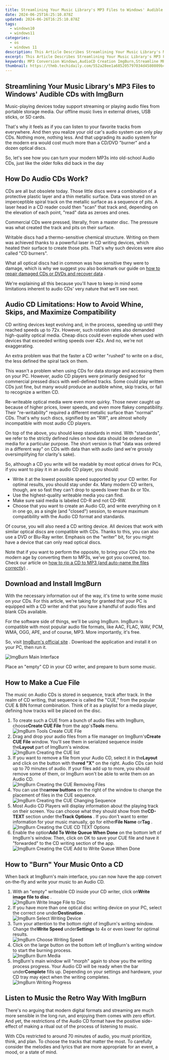 ```yaml
---
title: Streamlining Your Music Library's MP3 Files to Windows' Audible CDs with ImgBurn
date: 2024-06-25T16:25:10.878Z
updated: 2024-06-26T16:25:10.878Z
tags:
  - windows10
  - windows11
categories:
  - os
  - windows 11
description: This Article Describes Streamlining Your Music Library's MP3 Files to Windows' Audible CDs with ImgBurn
excerpt: This Article Describes Streamlining Your Music Library's MP3 Files to Windows' Audible CDs with ImgBurn
keywords: MP3 Conversion Windows,AudioCD Creation ImgBurn,Streamline MP3 Libraries,Convert MP3 to Windows Audible,ImgBurn Music File Transfer,Enhanced MP3 CD Making,Simplify Library MP3s
thumbnail: https://thmb.techidaily.com/552a28ee1a685205797034d4580809b4cdf3bec4198720a32f4a55b94210b938.jpg
---
```


## Streamlining Your Music Library's MP3 Files to Windows' Audible CDs with ImgBurn

 Music-playing devices today support streaming or playing audio files from portable storage media. Our offline music lives in external drives, USB sticks, or SD cards.

 That's why it feels as if you can listen to your favorite tracks from everywhere. And then you realize your old car's audio system can only play CDs. Nothing more, nothing less. And that upgrading its audio system for the modern era would cost much more than a CD/DVD "burner" and a dozen optical discs.

 So, let's see how you can turn your modern MP3s into old-school Audio CDs, just like the older folks did back in the day

## How Do Audio CDs Work?

 CDs are all but obsolete today. Those little discs were a combination of a protective plastic layer and a thin metallic surface. Data was stored on an imperceptible spiral track on the metallic surface as a sequence of pits. A laser head in a CD reader could then "scan" that track and, depending on the elevation of each point, "read" data as zeroes and ones.

 Commercial CDs were pressed, literally, from a master disc. The pressure was what created the track and pits on their surface.

 Writable discs had a thermo-sensitive chemical structure. Writing on them was achieved thanks to a powerful laser in CD writing devices, which heated their surface to create those pits. That's why such devices were also called "CD burners".

 What all optical discs had in common was how sensitive they were to damage, which is why we suggest you also bookmark our guide on [how to repair damaged CDs or DVDs and recover data](https://www.makeuseof.com/tag/how-to-repair-and-recover-data-from-damaged-cds-or-dvds/) .

 We're explaining all this because you'll have to keep in mind some limitations inherent to audio CDs' very nature that we'll see next.

## Audio CD Limitations: How to Avoid Whine, Skips, and Maximize Compatibility

 CD writing devices kept evolving and, in the process, speeding up until they reached speeds up to 72x. However, such rotation rates also demanded high-quality optical media. Cheap discs could even explode when used with devices that exceeded writing speeds over 42x. And no, we're not exaggerating.

 An extra problem was that the faster a CD writer "rushed" to write on a disc, the less defined the spiral tack on them.

 This wasn't a problem when using CDs for data storage and accessing them on your PC. However, audio CD players were primarily designed for commercial pressed discs with well-defined tracks. Some could play written CDs just fine, but many would produce an audible whine, skip tracks, or fail to recognize a written CD.

 Re-writeable optical media were even more quirky. Those never caught up because of higher prices, lower speeds, and even more flakey compatibility. Their "re-writability" required a different metallic surface than "normal" CDs. That's why such discs, signified by an "RW", are almost wholly incompatible with most audio CD players.

 On top of the above, you should keep standards in mind. With "standards", we refer to the strictly defined rules on how data should be ordered on media for a particular purpose. The short version is that "data was ordered in a different way" on CDs with data than with audio (and we're grossly oversimplifying for clarity's sake).

 So, although a CD you write will be readable by most optical drives for PCs, if you want to play it in an audio CD player, you should:

* Write it at the lowest possible speed supported by your CD writer. For optimal results, you should stay under 4x. Many modern CD writers, though, are so fast they can't drop to speeds lower than 8x or 10x.
* Use the highest-quality writeable media you can find.
* Make sure said media is labeled CD-R and not CD-RW.
* Choose that you want to create an Audio CD, and write everything on it in one go, as a single (and "closed") session, to ensure maximum compatibility with the Audio CD format and standards.

 Of course, you will also need a CD writing device. All devices that work with similar optical discs are compatible with CDs. Thanks to this, you can also use a DVD or Blu-Ray writer. Emphasis on the "writer" bit, for you might have a device that can only read optical discs.

 Note that if you want to perform the opposite, to bring your CDs into the modern age by converting them to MP3s, we've got you covered, too. Check our article on [how to rip a CD to MP3 (and auto-name the files correctly)](https://www.makeuseof.com/tag/how-to-rip-a-cd-automatically-correctly-name-the-files-windows/) .

## Download and Install ImgBurn

 With the necessary information out of the way, it's time to write some music on your CDs. For this article, we're taking for granted that your PC is equipped with a CD writer and that you have a handful of audio files and blank CDs available.

 For the software side of things, we'll be using ImgBurn. ImgBurn is compatible with most popular audio file formats, like AAC, FLAC, WAV, PCM, WMA, OGG, APE, and of course, MP3\. More importantly, it's free.

 So, visit [ImgBurn's official site](https://www.imgburn.com/) . Download the application and install it on your PC, then run it.

![ImgBurn Main Interface](https://static1.makeuseofimages.com/wordpress/wp-content/uploads/2023/01/imgburn-main-interface.jpg)

 Place an "empty" CD in your CD writer, and prepare to burn some music.

## How to Make a Cue File

 The music on Audio CDs is stored in sequence, track after track. In the realm of CD writing, that sequence is called the "CUE," from the popular CUE & BIN format combination. Think of it as a playlist for a media player, defining how tracks will be placed on the disc.

1. To create such a CUE from a bunch of audio files with ImgBurn, choose**Create CUE File** from the app's**Tools** menu.  
![ImgBurn Tools Create CUE File](https://static1.makeuseofimages.com/wordpress/wp-content/uploads/2023/01/imgburn-tools-create-cue-file.jpg)
2. Drag and drop your audio files from a file manager on ImgBurn's**Create CUE File** window. You'll see them in serialized sequence inside the**Layout** part of ImgBurn's window.  
![ImgBurn Creating the CUE list](https://static1.makeuseofimages.com/wordpress/wp-content/uploads/2023/01/imgburn-creating-the-cue-list.jpg)
3. If you want to remove a file from your Audio CD, select it in the**Layout** and click on the button with the**red "X"** on the right. Audio CDs can hold up to 70 minutes of audio. If your files add up to more, you should remove some of them, or ImgBurn won't be able to write them on an Audio CD.  
![ImgBurn Creating the CUE Removing Files](https://static1.makeuseofimages.com/wordpress/wp-content/uploads/2023/01/imgburn-creating-the-cue-removing-files.jpg)
4. You can use the**arrow buttons** on the right of the window to change the placement of files in the CUE sequence.  
![ImgBurn Creating the CUE Changing Sequence](https://static1.makeuseofimages.com/wordpress/wp-content/uploads/2023/01/imgburn-creating-the-cue-changing-sequence.jpg)
5. Most Audio CD Players will display information about the playing track on their screen. You can choose what they should show from the**CD-TEXT** section under the**Track Options** . If you don't want to enter information for your music manually, go for either**File Name** or**Tag** .  
![ImgBurn Creating the CUE CD TEXT Options](https://static1.makeuseofimages.com/wordpress/wp-content/uploads/2023/01/imgburn-creating-the-cue-cd-text-options.jpg)
6. Enable the option**Add To Write Queue When Done** on the bottom left of ImgBurn's window. Then, click on OK to save your CUE file and have it "forwarded" to the CD writing section of the app.  
![ImgBurn Creating the CUE Add to Write Queue When Done](https://static1.makeuseofimages.com/wordpress/wp-content/uploads/2023/01/imgburn-creating-the-cue-add-to-write-queue-when-done.jpg)

## How to "Burn" Your Music Onto a CD

 When back at ImgBurn's main interface, you can now have the app convert on-the-fly and write your music to an Audio CD.

1. With an "empty" writeable CD inside your CD writer, click on**Write image file to disc** .  
![ImgBurn Write Image File to Disc](https://static1.makeuseofimages.com/wordpress/wp-content/uploads/2023/01/imgburn-write-image-file-to-disc.jpg)
2. If you have more than one optical disc writing device on your PC, select the correct one under**Destination** .  
![ImgBurn Select Writing Device](https://static1.makeuseofimages.com/wordpress/wp-content/uploads/2023/01/imgburn-select-writing-device.jpg)
3. Turn your attention to the bottom right of ImgBurn's writing window. Change the**Write Speed** under**Settings** to 4x or even lower for optimal results.  
![ImgBurn Choose Writing Speed](https://static1.makeuseofimages.com/wordpress/wp-content/uploads/2023/01/imgburn-choose-writing-speed.jpg)
4. Click on the large button on the bottom left of ImgBurn's writing window to start the burning process.  
![ImgBurn Burn Media](https://static1.makeuseofimages.com/wordpress/wp-content/uploads/2023/01/imgburn-burn-media.jpg)
5. ImgBurn's main window will "morph" again to show you the writing process progress. Your Audio CD will be ready when the bar under**Complete** fills up. Depending on your settings and hardware, your CD tray may eject when the writing completes.  
![ImgBurn Writing Progress](https://static1.makeuseofimages.com/wordpress/wp-content/uploads/2023/01/imgburn-writing-progress.jpg)

## Listen to Music the Retro Way With ImgBurn

 There's no arguing that modern digital formats and streaming are much more sensible in the long run, and enjoying them comes with zero effort. And yet, the restrictions of the Audio CD format have the positive side-effect of making a ritual out of the process of listening to music.

 With CDs restricted to around 70 minutes of audio, you must prioritize, think, and plan. To choose the tracks that matter the most. To carefully consider the melodies and lyrics that are more appropriate for an event, a mood, or a state of mind.


<ins class="adsbygoogle"
     style="display:block"
     data-ad-format="autorelaxed"
     data-ad-client="ca-pub-7571918770474297"
     data-ad-slot="1223367746"></ins>



<ins class="adsbygoogle"
     style="display:block"
     data-ad-client="ca-pub-7571918770474297"
     data-ad-slot="8358498916"
     data-ad-format="auto"
     data-full-width-responsive="true"></ins>


